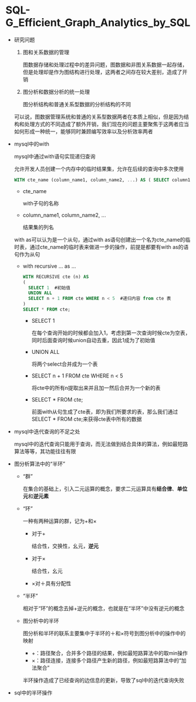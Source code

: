 # SQL-G_Efficient_Graph_Analytics_by_SQL

- 研究问题

  1. 图和关系数据的管理

     图数据存储和处理过程中的差异问题，图数据和非图关系数据一起存储，但是处理却是作为图结构进行处理，这两者之间存在较大差别，造成了开销

  2. 图分析和数据分析的统一处理

     图分析结构和普通关系型数据的分析结构的不同

  可以说，图数据管理系统和普通的关系型数据两者在本质上相似，但是因为结构和处理方式的不同造成了额外开销，我们现在的问题主要聚焦于这两者应当如何形成一种统一，能够同时兼顾编写效率以及分析效率两者

- mysql中的with

  mysql中通过with语句实现递归查询

  允许开发人员创建一个内存中的临时结果集，允许在后续的查询中多次使用

  ```sql
  WITH cte_name (column_name1, column_name2, ...) AS ( SELECT column1, column2, ... FROM table WHERE condition )
  ```

  - cte_name

    with子句的名称

  - column_name1, column_name2, ...

    结果集的列名

  with as可以认为是一个从句，通过with as语句创建出一个名为cte_name的临时表，通过cte_name的临时表来做进一步的操作，前提是都要有with as的语句作为从句

  - with recursive ... as ...

    ```sql
    WITH RECURSIVE cte (n) AS  
    (
      SELECT 1  #初始值
      UNION ALL
      SELECT n + 1 FROM cte WHERE n < 5  #递归内容 from cte 表
    )
    SELECT * FROM cte;
    ```

    - SELECT 1 

      在每个查询开始的时候都会加入1，考虑到第一次查询时候cte为空表，同时后面查询时候union自动去重，因此1成为了初始值

    - UNION ALL

      将两个select合并成为一个表

    - SELECT n + 1 FROM cte WHERE n < 5

      将cte中的所有n提取出来并且加一然后合并为一个新的表

    - SELECT * FROM cte;

      前面with从句生成了cte表，即为我们所要求的表，那么我们通过SELECT * FROM cte;来获得cte表中所有的数据

- mysql中迭代查询的不足之处

  mysql中的迭代查询只能用于查询，而无法做到结合具体的算法，例如最短路算法等等，其功能往往有限

- 图分析算法中的“半环”

  - “群”

    在集合的基础上，引入二元运算的概念，要求二元运算具有**结合律**、**单位元**和**逆元素**

  - “环”

    一种有两种运算的群，记为+和×

    - 对于+

      结合性，交换性，幺元，**逆元**

    - 对于×

      结合性，幺元

    - ×对＋具有分配性

  - “半环”

    相对于“环”的概念去掉+逆元的概念，也就是在“半环”中没有逆元的概念

  - 图分析中的半环

    图分析和半环的联系主要集中于半环的＋和×符号到图分析中的操作中的映射

    - +：路径聚合，合并多个路径的结果，例如最短路算法中的取min操作
    - ×：路径连接，连接多个路径产生新的路径，例如最短路算法中的“加法聚合”

    半环操作造成了已经查询的边信息的更新，导致了sql中的迭代查询失败

- sql中的半环操作

  

